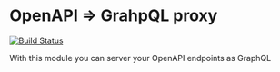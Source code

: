 # OpenAPI => GrahpQL proxy

[![Build Status](https://travis-ci.org/Pethical/OpenApi2GraphQL.svg?branch=master)](https://travis-ci.org/Pethical/OpenApi2GraphQL)

With this module you can server your OpenAPI endpoints as GraphQL 
